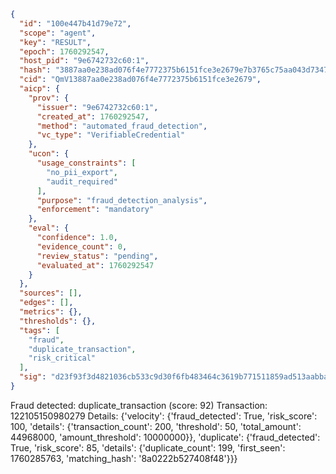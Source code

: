```json
{
  "id": "100e447b41d79e72",
  "scope": "agent",
  "key": "RESULT",
  "epoch": 1760292547,
  "host_pid": "9e6742732c60:1",
  "hash": "3887aa0e238ad076f4e7772375b6151fce3e2679e7b3765c75aa043d7347358a",
  "cid": "QmV13887aa0e238ad076f4e7772375b6151fce3e2679",
  "aicp": {
    "prov": {
      "issuer": "9e6742732c60:1",
      "created_at": 1760292547,
      "method": "automated_fraud_detection",
      "vc_type": "VerifiableCredential"
    },
    "ucon": {
      "usage_constraints": [
        "no_pii_export",
        "audit_required"
      ],
      "purpose": "fraud_detection_analysis",
      "enforcement": "mandatory"
    },
    "eval": {
      "confidence": 1.0,
      "evidence_count": 0,
      "review_status": "pending",
      "evaluated_at": 1760292547
    }
  },
  "sources": [],
  "edges": [],
  "metrics": {},
  "thresholds": {},
  "tags": [
    "fraud",
    "duplicate_transaction",
    "risk_critical"
  ],
  "sig": "d23f93f3d4821036cb533c9d30f6fb483464c3619b771511859ad513aabbaf93"
}
```

Fraud detected: duplicate_transaction (score: 92)
Transaction: 122105150980279
Details: {'velocity': {'fraud_detected': True, 'risk_score': 100, 'details': {'transaction_count': 200, 'threshold': 50, 'total_amount': 44968000, 'amount_threshold': 10000000}}, 'duplicate': {'fraud_detected': True, 'risk_score': 85, 'details': {'duplicate_count': 199, 'first_seen': 1760285763, 'matching_hash': '8a0222b527408f48'}}}